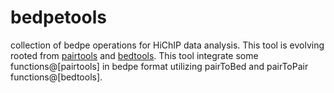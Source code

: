 # bedpetools
collection of bedpe operations for HiChIP data analysis.
This tool is evolving rooted from [pairtools](https://github.com/open2c/pairtools) and [bedtools](https://github.com/arq5x/bedtools).
This tool integrate some functions@[pairtools] in bedpe format utilizing pairToBed and pairToPair functions@[bedtools].
